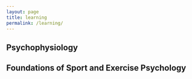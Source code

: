```yaml
---
layout: page
title: learning
permalink: /learning/
---
```



## Psychophysiology

## Foundations of Sport and Exercise Psychology
<a href="http://germanogallicchio.github.io/learning/JXHC_1055/01"> </a>
